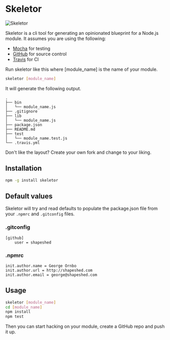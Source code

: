 # Skeletor

![Skeletor](http://upload.wikimedia.org/wikipedia/en/8/8a/Skeletor-spoo.jpg)


Skeletor is a cli tool for generating an opinionated blueprint for a Node.js module. It assumes you are using the following:

* [Mocha][1] for testing
* [GitHub][2] for source control
* [Travis][3] for CI


Run skeletor like this where [module\_name] is the name of your module.

``` bash
skeletor [module_name]
```

It will generate the following output.

```
.
├── bin
│   └── module_name.js
├── .gitignore
├── lib
│   └── module_name.js
├── package.json
├── README.md
├── test
│   └── module_name.test.js
└── .travis.yml
```

Don't like the layout? Create your own fork and change to your liking.

## Installation

``` bash
npm -g install skeletor
```

## Default values

Skeletor will try and read defaults to populate the package.json file from your `.npmrc` and `.gitconfig` files. 

### .gitconfig

``` 
[github]
    user = shapeshed
```

### .npmrc

``` 
init.author.name = George Ornbo
init.author.url = http://shapeshed.com
init.author.email = george@shapeshed.com
```

## Usage

``` bash
skeletor [module_name]
cd [module_name]
npm install
npm test
```

Then you can start hacking on your module, create a GitHub repo and push it up. 

[1]: http://visionmedia.github.com/mocha/
[2]: http://github.com
[3]: http://travis-ci.org
